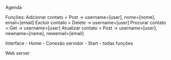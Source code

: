 Agenda

Funções:
	Adicionar contato = Post -> username=[user], nome=[nome], email=[email]
	Excluir contato = Delete -> username=[user]
	Procurar contato = Get -> username=[user]
	Atualizar contato = Post -> username=[user], newname=[name], newemail=[email]


Interface
	- Home - Conexão servidor
	- Start - todas funções
	
Web server

